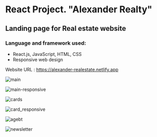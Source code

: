 # React Project. "Alexander Realty"

## Landing page for Real estate website

### Language and framework used: 
- React.js, JavaScript, HTML, CSS
- Responsive web design 


Website URL : https://alexander-realestate.netlify.app


![main](https://user-images.githubusercontent.com/91655432/171335185-cdd26dc6-5545-47ee-ad12-6e6ff20a44e6.jpg)



![main-responsive](https://user-images.githubusercontent.com/91655432/171335208-82404ea0-52c0-4893-bdb0-6bf1ecc60565.jpg)



![cards](https://user-images.githubusercontent.com/91655432/171335218-e47ec90a-a42f-4043-9fe1-95a2d106c198.jpg)



![card_responsive](https://user-images.githubusercontent.com/91655432/171335233-974b8e22-bdac-4a0e-ba9c-45ebd3736bfe.jpg)



![agebt](https://user-images.githubusercontent.com/91655432/171335249-85b12455-39d0-4581-8a11-9de58108f706.jpg)



![newsletter](https://user-images.githubusercontent.com/91655432/171335296-22c03187-5488-4aa0-b01d-d08b3a585760.jpg)
